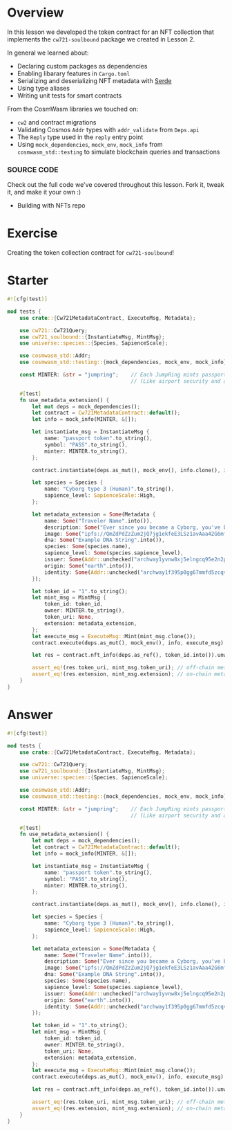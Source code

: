 <!---
Course: 2
Lesson: 3
Exercise: 9 (Summary)

Filename: integration_tests.rs

Storyline placeholder:
>
-->

# Overview

In this lesson we developed the token contract for an NFT collection that implements the `cw721-soulbound` package we created in Lesson 2.

In general we learned about:

- Declaring custom packages as dependencies
- Enabling libarary features in `Cargo.toml`
- Serializing and deserializing NFT metadata with [Serde](https://serde.rs/)
- Using type aliases
- Writing unit tests for smart contracts

From the CosmWasm libraries we touched on:

- `cw2` and contract migrations
- Validating Cosmos `Addr` types with `addr_validate` from `Deps.api`
- The `Reply` type used in the `reply` entry point
- Using `mock_dependencies`, `mock_env`, `mock_info` from `cosmwasm_std::testing` to simulate blockchain queries and transactions

### **SOURCE CODE**
Check out the full code we've covered throughout this lesson. Fork it, tweak it, and make it your own :)
- <ExternalLink href="https://github.com/phi-labs-ltd/area-52-courses/">Building with NFTs repo</ExternalLink>

<!--- NEXT UP: -->
# Exercise

Creating the token collection contract for `cw721-soulbound`!

# Starter

```rs
#![cfg(test)]

mod tests {
    use crate::{Cw721MetadataContract, ExecuteMsg, Metadata};

    use cw721::Cw721Query;
    use cw721_soulbound::{InstantiateMsg, MintMsg};
    use universe::species::{Species, SapienceScale};

    use cosmwasm_std::Addr;
    use cosmwasm_std::testing::{mock_dependencies, mock_env, mock_info};

    const MINTER: &str = "jumpring";    // Each JumpRing mints passports and handles passport validation;
                                        // (Like airport security and an intergalactic embassy combined)

    #[test]
    fn use_metadata_extension() {
        let mut deps = mock_dependencies();
        let contract = Cw721MetadataContract::default();
        let info = mock_info(MINTER, &[]);

        let instantiate_msg = InstantiateMsg {
            name: "passport token".to_string(),
            symbol: "PASS".to_string(),
            minter: MINTER.to_string(),
        };

        contract.instantiate(deps.as_mut(), mock_env(), info.clone(), instantiate_msg).unwrap();

        let species = Species {
            name: "Cyborg type 3 (Human)".to_string(),
            sapience_level: SapienceScale::High,
        };

        let metadata_extension = Some(Metadata {
            name: Some("Traveler Name".into()),
            description: Some("Ever since you became a Cyborg, you've been feeling pretty weird...".into()),
            image: Some("ipfs://QmZdPdZzZum2jQ7jg1ekfeE3LSz1avAaa42G6mfimw9TEn".into()),
            dna: Some("Example DNA String".into()),
            species: Some(species.name),
            sapience_level: Some(species.sapience_level),
            issuer: Some(Addr::unchecked("archway1yvnw8xj5elngcq95e2n2p8f80zl7shfwyxk88858pl6cgzveeqtqy7xtf7")),
            origin: Some("earth".into()),
            identity: Some(Addr::unchecked("archway1f395p0gg67mmfd5zcqvpnp9cxnu0hg6r9hfczq")),
        });

        let token_id = "1".to_string();
        let mint_msg = MintMsg {
            token_id: token_id,
            owner: MINTER.to_string(),
            token_uri: None,
            extension: metadata_extension,
        };
        let execute_msg = ExecuteMsg::Mint(mint_msg.clone());
        contract.execute(deps.as_mut(), mock_env(), info, execute_msg).unwrap();

        let res = contract.nft_info(deps.as_ref(), token_id.into()).unwrap();

        assert_eq!(res.token_uri, mint_msg.token_uri); // off-chain metadata should be `None`
        assert_eq!(res.extension, mint_msg.extension); // on-chain metadata should be equal to `metadata_extension`
    }
}
```

# Answer

```rs
#![cfg(test)]

mod tests {
    use crate::{Cw721MetadataContract, ExecuteMsg, Metadata};

    use cw721::Cw721Query;
    use cw721_soulbound::{InstantiateMsg, MintMsg};
    use universe::species::{Species, SapienceScale};

    use cosmwasm_std::Addr;
    use cosmwasm_std::testing::{mock_dependencies, mock_env, mock_info};

    const MINTER: &str = "jumpring";    // Each JumpRing mints passports and handles passport validation;
                                        // (Like airport security and an intergalactic embassy combined)

    #[test]
    fn use_metadata_extension() {
        let mut deps = mock_dependencies();
        let contract = Cw721MetadataContract::default();
        let info = mock_info(MINTER, &[]);

        let instantiate_msg = InstantiateMsg {
            name: "passport token".to_string(),
            symbol: "PASS".to_string(),
            minter: MINTER.to_string(),
        };

        contract.instantiate(deps.as_mut(), mock_env(), info.clone(), instantiate_msg).unwrap();

        let species = Species {
            name: "Cyborg type 3 (Human)".to_string(),
            sapience_level: SapienceScale::High,
        };

        let metadata_extension = Some(Metadata {
            name: Some("Traveler Name".into()),
            description: Some("Ever since you became a Cyborg, you've been feeling pretty weird...".into()),
            image: Some("ipfs://QmZdPdZzZum2jQ7jg1ekfeE3LSz1avAaa42G6mfimw9TEn".into()),
            dna: Some("Example DNA String".into()),
            species: Some(species.name),
            sapience_level: Some(species.sapience_level),
            issuer: Some(Addr::unchecked("archway1yvnw8xj5elngcq95e2n2p8f80zl7shfwyxk88858pl6cgzveeqtqy7xtf7")),
            origin: Some("earth".into()),
            identity: Some(Addr::unchecked("archway1f395p0gg67mmfd5zcqvpnp9cxnu0hg6r9hfczq")),
        });

        let token_id = "1".to_string();
        let mint_msg = MintMsg {
            token_id: token_id,
            owner: MINTER.to_string(),
            token_uri: None,
            extension: metadata_extension,
        };
        let execute_msg = ExecuteMsg::Mint(mint_msg.clone());
        contract.execute(deps.as_mut(), mock_env(), info, execute_msg).unwrap();

        let res = contract.nft_info(deps.as_ref(), token_id.into()).unwrap();

        assert_eq!(res.token_uri, mint_msg.token_uri); // off-chain metadata should be `None`
        assert_eq!(res.extension, mint_msg.extension); // on-chain metadata should be equal to `metadata_extension`
    }
}
```